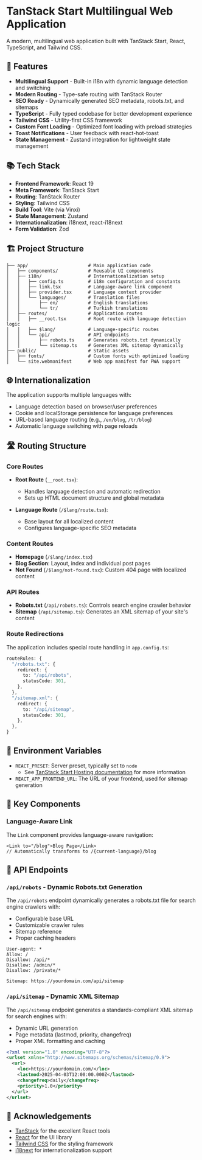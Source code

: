 # TanStack Start Multilingual Web Application

A modern, multilingual web application built with TanStack Start, React, TypeScript, and Tailwind CSS.

## 🚀 Features

- **Multilingual Support** - Built-in i18n with dynamic language detection and switching
- **Modern Routing** - Type-safe routing with TanStack Router
- **SEO Ready** - Dynamically generated SEO metadata, robots.txt, and sitemaps
- **TypeScript** - Fully typed codebase for better development experience
- **Tailwind CSS** - Utility-first CSS framework
- **Custom Font Loading** - Optimized font loading with preload strategies
- **Toast Notifications** - User feedback with react-hot-toast
- **State Management** - Zustand integration for lightweight state management

## 📚 Tech Stack

- **Frontend Framework**: React 19
- **Meta Framework**: TanStack Start
- **Routing**: TanStack Router
- **Styling**: Tailwind CSS
- **Build Tool**: Vite (via Vinxi)
- **State Management**: Zustand
- **Internationalization**: i18next, react-i18next
- **Form Validation**: Zod

## 🏗️ Project Structure

```
├── app/                      # Main application code
│   ├── components/           # Reusable UI components
│   ├── i18n/                 # Internationalization setup
│   │   ├── config.ts         # i18n configuration and constants
│   │   ├── link.tsx          # Language-aware link component
│   │   ├── provider.tsx      # Language context provider
│   │   └── languages/        # Translation files
│   │       ├── en/           # English translations
│   │       └── tr/           # Turkish translations
│   ├── routes/               # Application routes
│   │   ├── __root.tsx        # Root route with language detection logic
│   │   ├── $lang/            # Language-specific routes
│   │   └── api/              # API endpoints
│   │       ├── robots.ts     # Generates robots.txt dynamically
│   │       └── sitemap.ts    # Generates XML sitemap dynamically
├── public/                   # Static assets
│   ├── fonts/                # Custom fonts with optimized loading
│   └── site.webmanifest      # Web app manifest for PWA support
```

## 🌐 Internationalization

The application supports multiple languages with:

- Language detection based on browser/user preferences
- Cookie and localStorage persistence for language preferences
- URL-based language routing (e.g., `/en/blog`, `/tr/blog`)
- Automatic language switching with page reloads

## 🛣️ Routing Structure

### Core Routes

- **Root Route** (`__root.tsx`):
  - Handles language detection and automatic redirection
  - Sets up HTML document structure and global metadata

- **Language Route** (`/$lang/route.tsx`):
  - Base layout for all localized content
  - Configures language-specific SEO metadata

### Content Routes

- **Homepage** (`/$lang/index.tsx`)
- **Blog Section**: Layout, index and individual post pages
- **Not Found** (`/$lang/not-found.tsx`): Custom 404 page with localized content

### API Routes

- **Robots.txt** (`/api/robots.ts`): Controls search engine crawler behavior
- **Sitemap** (`/api/sitemap.ts`): Generates an XML sitemap of your site's content

### Route Redirections

The application includes special route handling in `app.config.ts`:

```typescript
routeRules: {
  "/robots.txt": {
    redirect: {
      to: "/api/robots",
      statusCode: 301,
    },
  },
  "/sitemap.xml": {
    redirect: {
      to: "/api/sitemap",
      statusCode: 301,
    },
  },
}
```

## 🌱 Environment Variables

- `REACT_PRESET`: Server preset, typically set to `node`
  - See [TanStack Start Hosting documentation](https://tanstack.com/start/latest/docs/framework/react/hosting) for more information
- `REACT_APP_FRONTEND_URL`: The URL of your frontend, used for sitemap generation

## 🧩 Key Components

### Language-Aware Link

The `Link` component provides language-aware navigation:

```tsx
<Link to="/blog">Blog Page</Link>
// Automatically transforms to /{current-language}/blog
```

## 📄 API Endpoints

### `/api/robots` - Dynamic Robots.txt Generation

The `/api/robots` endpoint dynamically generates a robots.txt file for search engine crawlers with:

- Configurable base URL
- Customizable crawler rules
- Sitemap reference
- Proper caching headers

```
User-agent: *
Allow: /
Disallow: /api/*
Disallow: /admin/*
Disallow: /private/*

Sitemap: https://yourdomain.com/api/sitemap
```

### `/api/sitemap` - Dynamic XML Sitemap

The `/api/sitemap` endpoint generates a standards-compliant XML sitemap for search engines with:

- Dynamic URL generation
- Page metadata (lastmod, priority, changefreq)
- Proper XML formatting and caching

```xml
<?xml version="1.0" encoding="UTF-8"?>
<urlset xmlns="http://www.sitemaps.org/schemas/sitemap/0.9">
  <url>
    <loc>https://yourdomain.com/</loc>
    <lastmod>2025-04-03T12:00:00.000Z</lastmod>
    <changefreq>daily</changefreq>
    <priority>1.0</priority>
  </url>
</urlset>
```

## 🙏 Acknowledgements

- [TanStack](https://tanstack.com/) for the excellent React tools
- [React](https://reactjs.org/) for the UI library
- [Tailwind CSS](https://tailwindcss.com/) for the styling framework
- [i18next](https://www.i18next.com/) for internationalization support
